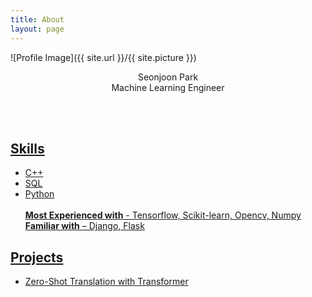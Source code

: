 ```yaml
---
title: About
layout: page
---
```

![Profile Image]({{ site.url }}/{{ site.picture }})

<p style="text-align: center;">
Seonjoon Park <br/>
Machine Learning Engineer </p>
<a href="https://mathpresso.com/"@Mathpresso</a> 
<br/><br/>


<h2>Skills</h2>

<ul class="skill-list">
	<li>C++</li>
	<li>SQL</li>
	<li>Python</li>
	<br/>
<b>Most Experienced with</b> - Tensorflow, Scikit-learn, Opencv, Numpy <br/>
<b>Familiar with</b> – Django, Flask 

</ul>

<h2>Projects</h2>

<ul>
	<li><a href="https://github.com/Joon-Park92/Zero-Shot-Translation-Transformer">Zero-Shot Translation with Transformer</a></li>
</ul>
